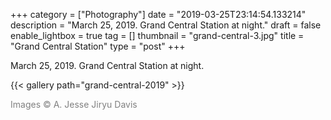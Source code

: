 +++
category = ["Photography"]
date = "2019-03-25T23:14:54.133214"
description = "March 25, 2019. Grand Central Station at night."
draft = false
enable_lightbox = true
tag = []
thumbnail = "grand-central-3.jpg"
title = "Grand Central Station"
type = "post"
+++

March 25, 2019. Grand Central Station at night.

{{< gallery path="grand-central-2019" >}}

<span style="color: gray">Images &copy; A. Jesse Jiryu Davis</span>
